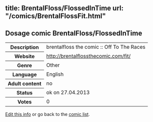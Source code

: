 title: BrentalFloss/FlossedInTime
url: "/comics/BrentalFlossFit.html"
---
Dosage comic BrentalFloss/FlossedInTime
-----------------------------------------

<p id="msg"></p>
<script type="text/javascript">
if (window.location.search === '?edit_info_mail=sent_ok') {
  var elem = document.getElementById("msg");
  elem.innerHTML = 'Edited information sucessfully sent.';
  elem.className = 'ok';
}
</script>
<table class="comicinfo">
<tr>
<th>Description</th><td>brentalfloss the comic :: Off To The Races</td>
</tr>
<tr>
<th>Website</th><td><a href="http://brentalflossthecomic.com/fit/">http://brentalflossthecomic.com/fit/</a></td>
</tr>
<tr>
<th>Genre</th><td>Other</td>
</tr>
<tr>
<th>Language</th><td>English</td>
</tr>
<tr>
<th>Adult content</th><td>no</td>
</tr>
<tr>
<th>Status</th><td>ok on 27.04.2013</td>
</tr>
<tr>
<th>Votes</th><td>0</td>
</tr>
</table>

[Edit this info](BrentalFlossFit_edit.html) or go back to the [comic list](../comic-index.html).
